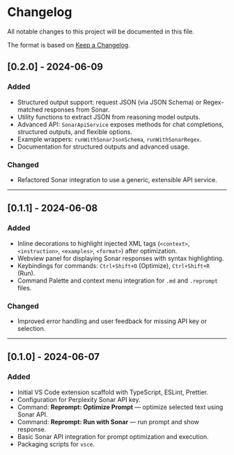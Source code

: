 # Changelog

All notable changes to this project will be documented in this file.

The format is based on [Keep a Changelog](https://keepachangelog.com/en/1.0.0/).

## [0.2.0] - 2024-06-09

### Added
- Structured output support: request JSON (via JSON Schema) or Regex-matched responses from Sonar.
- Utility functions to extract JSON from reasoning model outputs.
- Advanced API: `SonarApiService` exposes methods for chat completions, structured outputs, and flexible options.
- Example wrappers: `runWithSonarJsonSchema`, `runWithSonarRegex`.
- Documentation for structured outputs and advanced usage.

### Changed
- Refactored Sonar integration to use a generic, extensible API service.

---

## [0.1.1] - 2024-06-08

### Added
- Inline decorations to highlight injected XML tags (`<context>`, `<instruction>`, `<examples>`, `<format>`) after optimization.
- Webview panel for displaying Sonar responses with syntax highlighting.
- Keybindings for commands: `Ctrl+Shift+O` (Optimize), `Ctrl+Shift+R` (Run).
- Command Palette and context menu integration for `.md` and `.reprompt` files.

### Changed
- Improved error handling and user feedback for missing API key or selection.

---

## [0.1.0] - 2024-06-07

### Added
- Initial VS Code extension scaffold with TypeScript, ESLint, Prettier.
- Configuration for Perplexity Sonar API key.
- Command: **Reprompt: Optimize Prompt** — optimize selected text using Sonar API.
- Command: **Reprompt: Run with Sonar** — run prompt and show response.
- Basic Sonar API integration for prompt optimization and execution.
- Packaging scripts for `vsce`.
